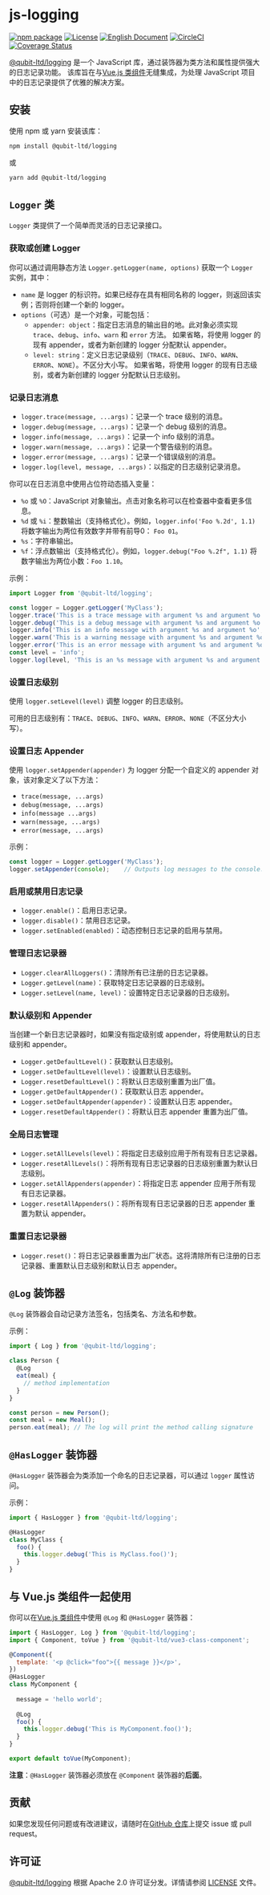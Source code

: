 # js-logging

[![npm package](https://img.shields.io/npm/v/@qubit-ltd/logging.svg)](https://npmjs.com/package/@qubit-ltd/logging)
[![License](https://img.shields.io/badge/License-Apache-blue.svg)](https://www.apache.org/licenses/LICENSE-2.0)
[![English Document](https://img.shields.io/badge/Document-English-blue.svg)](README.md)
[![CircleCI](https://dl.circleci.com/status-badge/img/gh/Haixing-Hu/js-logging/tree/master.svg?style=shield)](https://dl.circleci.com/status-badge/redirect/gh/Haixing-Hu/js-logging/tree/master)
[![Coverage Status](https://coveralls.io/repos/github/Haixing-Hu/js-logging/badge.svg?branch=master)](https://coveralls.io/github/Haixing-Hu/js-logging?branch=master)

[@qubit-ltd/logging] 是一个 JavaScript 库，通过装饰器为类方法和属性提供强大的日志记录功能。
该库旨在与[Vue.js 类组件]无缝集成，为处理 JavaScript 项目中的日志记录提供了优雅的解决方案。

## 安装

使用 npm 或 yarn 安装该库：
```sh
npm install @qubit-ltd/logging
```
或
```sh
yarn add @qubit-ltd/logging
```

## `Logger` 类

`Logger` 类提供了一个简单而灵活的日志记录接口。

### 获取或创建 Logger

你可以通过调用静态方法 `Logger.getLogger(name, options)` 获取一个 `Logger` 实例，其中：
- `name` 是 logger 的标识符。如果已经存在具有相同名称的 logger，则返回该实例；否则将创建一个新的 logger。
- `options`（可选）是一个对象，可能包括：
    - `appender: object`：指定日志消息的输出目的地。此对象必须实现 `trace`、`debug`、`info`、`warn` 和 `error` 方法。
      如果省略，将使用 logger 的现有 appender，或者为新创建的 logger 分配默认 appender。
    - `level: string`：定义日志记录级别（`TRACE`、`DEBUG`、`INFO`、`WARN`、`ERROR`、`NONE`）。不区分大小写。
      如果省略，将使用 logger 的现有日志级别，或者为新创建的 logger 分配默认日志级别。

### 记录日志消息

- `logger.trace(message, ...args)`：记录一个 trace 级别的消息。
- `logger.debug(message, ...args)`：记录一个 debug 级别的消息。
- `logger.info(message, ...args)`：记录一个 info 级别的消息。
- `logger.warn(message, ...args)`：记录一个警告级别的消息。
- `logger.error(message, ...args)`：记录一个错误级别的消息。
- `logger.log(level, message, ...args)`：以指定的日志级别记录消息。

你可以在日志消息中使用占位符动态插入变量：

- `%o` 或 `%O`：JavaScript 对象输出。点击对象名称可以在检查器中查看更多信息。
- `%d` 或 `%i`：整数输出（支持格式化）。例如，`logger.info('Foo %.2d', 1.1)` 将数字输出为两位有效数字并带有前导0：
  `Foo 01`。
- `%s`：字符串输出。
- `%f`：浮点数输出（支持格式化）。例如，`logger.debug("Foo %.2f", 1.1)` 将数字输出为两位小数：`Foo 1.10`。

示例：

```javascript
import Logger from '@qubit-ltd/logging';

const logger = Logger.getLogger('MyClass');
logger.trace('This is a trace message with argument %s and argument %o', 'foo', { bar: 'baz' });
logger.debug('This is a debug message with argument %s and argument %o', 'foo', { bar: 'baz' });
logger.info('This is an info message with argument %s and argument %o', 'foo', { bar: 'baz' });
logger.warn('This is a warning message with argument %s and argument %o', 'foo', { bar: 'baz' });
logger.error('This is an error message with argument %s and argument %o', 'foo', { bar: 'baz' });
const level = 'info';
logger.log(level, 'This is an %s message with argument %s and argument %o', level, 'foo', { bar: 'baz' });
```

### 设置日志级别

使用 `logger.setLevel(level)` 调整 logger 的日志级别。

可用的日志级别有：`TRACE`、`DEBUG`、`INFO`、`WARN`、`ERROR`、`NONE`（不区分大小写）。

### 设置日志 Appender

使用 `logger.setAppender(appender)` 为 logger 分配一个自定义的 appender 对象，该对象定义了以下方法：
- `trace(message, ...args)`
- `debug(message, ...args)`
- `info(message ...args)`
- `warn(message, ...args)`
- `error(message, ...args)`

示例：

```javascript
const logger = Logger.getLogger('MyClass');
logger.setAppender(console);    // Outputs log messages to the console.
```

### 启用或禁用日志记录

- `logger.enable()`：启用日志记录。
- `logger.disable()`：禁用日志记录。
- `logger.setEnabled(enabled)`：动态控制日志记录的启用与禁用。

### 管理日志记录器

- `Logger.clearAllLoggers()`：清除所有已注册的日志记录器。
- `Logger.getLevel(name)`：获取特定日志记录器的日志级别。
- `Logger.setLevel(name, level)`：设置特定日志记录器的日志级别。

### 默认级别和 Appender

当创建一个新日志记录器时，如果没有指定级别或 appender，将使用默认的日志级别和 appender。

- `Logger.getDefaultLevel()`：获取默认日志级别。
- `Logger.setDefaultLevel(level)`：设置默认日志级别。
- `Logger.resetDefaultLevel()`：将默认日志级别重置为出厂值。
- `Logger.getDefaultAppender()`：获取默认日志 appender。
- `Logger.setDefaultAppender(appender)`：设置默认日志 appender。
- `Logger.resetDefaultAppender()`：将默认日志 appender 重置为出厂值。

### 全局日志管理

- `Logger.setAllLevels(level)`：将指定日志级别应用于所有现有日志记录器。
- `Logger.resetAllLevels()`：将所有现有日志记录器的日志级别重置为默认日志级别。
- `Logger.setAllAppenders(appender)`：将指定日志 appender 应用于所有现有日志记录器。
- `Logger.resetAllAppenders()`：将所有现有日志记录器的日志 appender 重置为默认 appender。

### 重置日志记录器

- `Logger.reset()`：将日志记录器重置为出厂状态。这将清除所有已注册的日志记录器、重置默认日志级别和默认日志 appender。

## `@Log` 装饰器

`@Log` 装饰器会自动记录方法签名，包括类名、方法名和参数。

示例：

```javascript
import { Log } from '@qubit-ltd/logging';

class Person {
  @Log
  eat(meal) {
    // method implementation
  }
}

const person = new Person();
const meal = new Meal();
person.eat(meal); // The log will print the method calling signature
```

## `@HasLogger` 装饰器

`@HasLogger` 装饰器会为类添加一个命名的日志记录器，可以通过 `logger` 属性访问。

示例：

```javascript
import { HasLogger } from '@qubit-ltd/logging';

@HasLogger
class MyClass {
  foo() {
    this.logger.debug('This is MyClass.foo()');
  }
}
```

## 与 Vue.js 类组件一起使用

你可以在[Vue.js 类组件]中使用 `@Log` 和 `@HasLogger` 装饰器：

```javascript
import { HasLogger, Log } from '@qubit-ltd/logging';
import { Component, toVue } from '@qubit-ltd/vue3-class-component';

@Component({
  template: '<p @click="foo">{{ message }}</p>',
})
@HasLogger
class MyComponent {
  
  message = 'hello world';
  
  @Log
  foo() {
    this.logger.debug('This is MyComponent.foo()');
  }
}

export default toVue(MyComponent);
```

**注意**：`@HasLogger` 装饰器必须放在 `@Component` 装饰器的**后面**。

## <span id="contributing">贡献</span>

如果您发现任何问题或有改进建议，请随时在[GitHub 仓库]上提交 issue 或 pull request。

## <span id="license">许可证</span>

[@qubit-ltd/logging] 根据 Apache 2.0 许可证分发。详情请参阅 [LICENSE](LICENSE) 文件。

[@qubit-ltd/logging]: https://npmjs.com/package/@qubit-ltd/logging
[Vue.js 类组件]: https://github.com/Haixing-Hu/vue3-class-component/
[GitHub 仓库]: https://github.com/Haixing-Hu/js-logging
